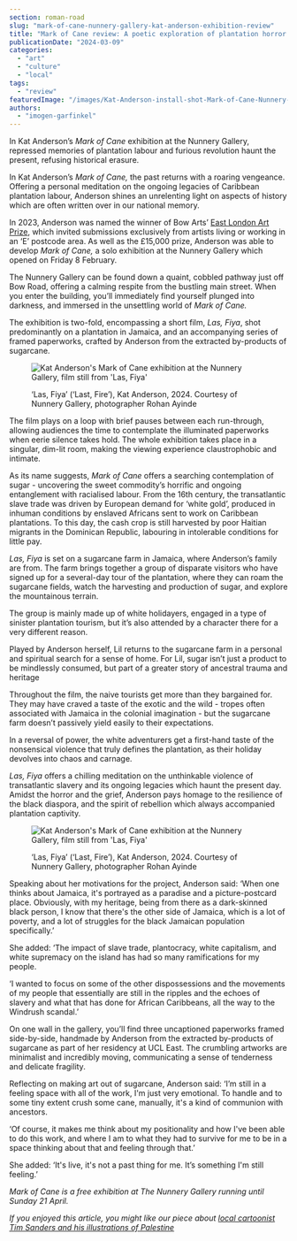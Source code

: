 ```yaml
---
section: roman-road
slug: "mark-of-cane-nunnery-gallery-kat-anderson-exhibition-review"
title: "Mark of Cane review: A poetic exploration of plantation horror and insurgency"
publicationDate: "2024-03-09"
categories: 
  - "art"
  - "culture"
  - "local"
tags: 
  - "review"
featuredImage: "/images/Kat-Anderson-install-shot-Mark-of-Cane-Nunnery-Gallery.jpg"
authors: 
  - "imogen-garfinkel"
---
```


In Kat Anderson’s _Mark of Cane_ exhibition at the Nunnery Gallery, repressed memories of plantation labour and furious revolution haunt the present, refusing historical erasure.

In Kat Anderson’s _Mark of Cane,_ the past returns with a roaring vengeance. Offering a personal meditation on the ongoing legacies of Caribbean plantation labour, Anderson shines an unrelenting light on aspects of history which are often written over in our national memory. 

In 2023, Anderson was named the winner of Bow Arts’ [East London Art Prize](https://romanroadlondon.com/events/east-london-art-prize-whitechapel-gallery-takeover-bow-arts/), which invited submissions exclusively from artists living or working in an ‘E’ postcode area. As well as the £15,000 prize, Anderson was able to develop _Mark of Cane,_ a solo exhibition at the Nunnery Gallery which opened on Friday 8 February. 

The Nunnery Gallery can be found down a quaint, cobbled pathway just off Bow Road, offering a calming respite from the bustling main street. When you enter the building, you’ll immediately find yourself plunged into darkness, and immersed in the unsettling world of _Mark of Cane._

The exhibition is two-fold, encompassing a short film, _Las, Fiya_, shot predominantly on a plantation in Jamaica, and an accompanying series of framed paperworks, crafted by Anderson from the extracted by-products of sugarcane. 

<figure>

![Kat Anderson's Mark of Cane exhibition at the Nunnery Gallery, film still from 'Las, Fiya'](/images/Kat-Anderson-Mark-of-Cane-Nunnery-Gallery-Las-Fiya-1024x683.jpg)

<figcaption>

‘Las, Fiya’ (‘Last, Fire’), Kat Anderson, 2024. Courtesy of Nunnery Gallery, photographer Rohan Ayinde

</figcaption>

</figure>

The film plays on a loop with brief pauses between each run-through, allowing audiences the time to contemplate the illuminated paperworks when eerie silence takes hold. The whole exhibition takes place in a singular, dim-lit room, making the viewing experience claustrophobic and intimate. 

As its name suggests, _Mark of Cane_ offers a searching contemplation of sugar - uncovering the sweet commodity’s horrific and ongoing entanglement with racialised labour. From the 16th century, the transatlantic slave trade was driven by European demand for ‘white gold’, produced in inhuman conditions by enslaved Africans sent to work on Caribbean plantations. To this day, the cash crop is still harvested by poor Haitian migrants in the Dominican Republic, labouring in intolerable conditions for little pay.

_Las, Fiya_ is set on a sugarcane farm in Jamaica, where Anderson’s family are from. The farm brings together a group of disparate visitors who have signed up for a several-day tour of the plantation, where they can roam the sugarcane fields, watch the harvesting and production of sugar, and explore the mountainous terrain.

The group is mainly made up of white holidayers, engaged in a type of sinister plantation tourism, but it’s also attended by a character there for a very different reason. 

Played by Anderson herself, Lil returns to the sugarcane farm in a personal and spiritual search for a sense of home. For Lil, sugar isn’t just a product to be mindlessly consumed, but part of a greater story of ancestral trauma and heritage

Throughout the film, the naive tourists get more than they bargained for. They may have craved a taste of the exotic and the wild - tropes often associated with Jamaica in the colonial imagination - but the sugarcane farm doesn’t passively yield easily to their expectations.

In a reversal of power, the white adventurers get a first-hand taste of the nonsensical violence that truly defines the plantation, as their holiday devolves into chaos and carnage. 

_Las, Fiya_ offers a chilling meditation on the unthinkable violence of transatlantic slavery and its ongoing legacies which haunt the present day. Amidst the horror and the grief, Anderson pays homage to the resilience of the black diaspora, and the spirit of rebellion which always accompanied plantation captivity. 

<figure>

![Kat Anderson's Mark of Cane exhibition at the Nunnery Gallery, film still from 'Las, Fiya'](/images/Kat-Anderson-Nunnery-Gallery-Mark-of-Cane-1024x683.jpg)

<figcaption>

‘Las, Fiya’ (‘Last, Fire’), Kat Anderson, 2024. Courtesy of Nunnery Gallery, photographer Rohan Ayinde

</figcaption>

</figure>

Speaking about her motivations for the project, Anderson said: ‘When one thinks about Jamaica, it's portrayed as a paradise and a picture-postcard place. Obviously, with my heritage, being from there as a dark-skinned black person, I know that there's the other side of Jamaica, which is a lot of poverty, and a lot of struggles for the black Jamaican population specifically.’

She added: ‘The impact of slave trade, plantocracy, white capitalism, and white supremacy on the island has had so many ramifications for my people.

‘I wanted to focus on some of the other dispossessions and the movements of my people that essentially are still in the ripples and the echoes of slavery and what that has done for African Caribbeans, all the way to the Windrush scandal.’

On one wall in the gallery, you’ll find three uncaptioned paperworks framed side-by-side, handmade by Anderson from the extracted by-products of sugarcane as part of her residency at UCL East. The crumbling artworks are minimalist and incredibly moving, communicating a sense of tenderness and delicate fragility. 

Reflecting on making art out of sugarcane, Anderson said: ‘I’m still in a feeling space with all of the work, I'm just very emotional. To handle and to some tiny extent crush some cane, manually, it's a kind of communion with ancestors.

‘Of course, it makes me think about my positionality and how I've been able to do this work, and where I am to what they had to survive for me to be in a space thinking about that and feeling through that.’

She added: ‘It's live, it's not a past thing for me. It’s something I'm still feeling.’

_Mark of Cane is a free exhibition at The Nunnery Gallery running until Sunday 21 April._

_If you enjoyed this article, you might like our piece about [local cartoonist Tim Sanders and his illustrations of Palestine](https://romanroadlondon.com/tim-sanders-illustrator-cartoonist-fragments-of-palestine-exhibition-interview/)_

[](https://romanroadlondon.com/tim-sanders-illustrator-cartoonist-fragments-of-palestine-exhibition-interview/)


